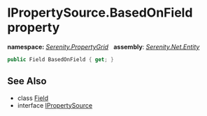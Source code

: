 # IPropertySource.BasedOnField property
**namespace:** *[Serenity.PropertyGrid](../../README.md#serenity.propertygrid-namespace)*   **assembly**: *[Serenity.Net.Entity](../../README.md)*

```csharp
public Field BasedOnField { get; }
```

## See Also

* class [Field](../../Serenity.Data/Field.md)
* interface [IPropertySource](../IPropertySource.md)